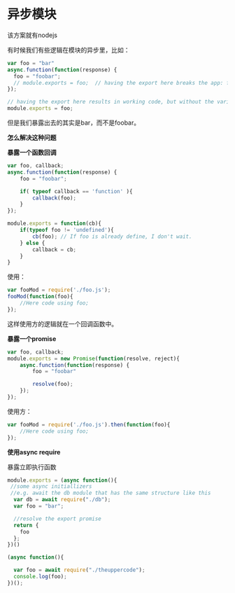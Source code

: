 # 异步模块

该方案就有nodejs

有时候我们有些逻辑在模块的异步里，比如：

``` js
var foo = "bar"
async.function(function(response) {
  foo = "foobar";
  // module.exports = foo;  // having the export here breaks the app: foo is always undefined.
});

// having the export here results in working code, but without the variable being set.
module.exports = foo;
```

但是我们暴露出去的其实是bar，而不是foobar。

**怎么解决这种问题**


**暴露一个函数回调**

``` js
var foo, callback;
async.function(function(response) {
    foo = "foobar";

    if( typeof callback == 'function' ){
        callback(foo);
    }
});

module.exports = function(cb){
    if(typeof foo != 'undefined'){
        cb(foo); // If foo is already define, I don't wait.
    } else {
        callback = cb;
    }
}
```

使用：

``` js
var fooMod = require('./foo.js');
fooMod(function(foo){
    //Here code using foo;
});
```

这样使用方的逻辑就在一个回调函数中。

**暴露一个promise**

``` js
var foo, callback;
module.exports = new Promise(function(resolve, reject){
    async.function(function(response) {
        foo = "foobar"

        resolve(foo);
    });
});
``` 

使用方：


``` js
var fooMod = require('./foo.js').then(function(foo){
    //Here code using foo;
});
```

**使用async require**

暴露立即执行函数

``` js
module.exports = (async function(){
 //some async initiallizers
 //e.g. await the db module that has the same structure like this
  var db = await require("./db");
  var foo = "bar";

  //resolve the export promise
  return {
    foo
  };
})()

```

``` js
(async function(){

  var foo = await require("./theuppercode");
  console.log(foo);
})();
```


